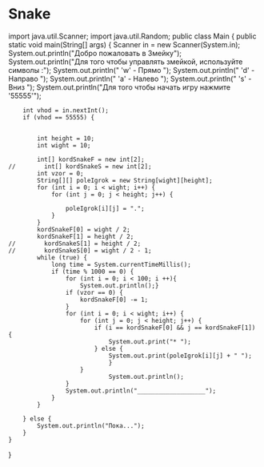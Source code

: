 # Snake
import java.util.Scanner;
import java.util.Random;
public class Main {
    public static void main(String[] args) {
        Scanner in = new Scanner(System.in);
		System.out.println("Добро пожаловать в Змейку");
		System.out.println("Для того чтобы управлять змейкой, используйте символы :");
		System.out.println(" 'w' - Прямо ");
		System.out.println(" 'd' - Направо ");
		System.out.println(" 'a' - Налево ");
		System.out.println(" 's' - Вниз ");
        System.out.println("Для того чтобы начать игру нажмите '55555'");
		
		int vhod = in.nextInt();
		if (vhod == 55555) {
			

			int height = 10;
			int wight = 10;

			int[] kordSnakeF = new int[2];
	//        int[] kordSnakeS = new int[2];
			int vzor = 0;
			String[][] poleIgrok = new String[wight][height];
			for (int i = 0; i < wight; i++) {
				for (int j = 0; j < height; j++) {

					poleIgrok[i][j] = ".";
				}
			}
			kordSnakeF[0] = wight / 2;
			kordSnakeF[1] = height / 2;
	//        kordSnakeS[1] = height / 2;
	//        kordSnakeS[0] = wight / 2 - 1;
			while (true) {
				long time = System.currentTimeMillis();
				if (time % 1000 == 0) {
					for (int i = 0; i < 100; i ++){
						System.out.println();}
					if (vzor == 0) {
						kordSnakeF[0] -= 1;
					}
					for (int i = 0; i < wight; i++) {
						for (int j = 0; j < height; j++) {
							if (i == kordSnakeF[0] && j == kordSnakeF[1]) {
								System.out.print("* ");
							} else {
								System.out.print(poleIgrok[i][j] + " ");
								}
						}
								System.out.println();
					}
					System.out.println("___________________");
				}			
			}
		
        } else {
			System.out.println("Пока...");
		}
    }
}

